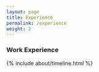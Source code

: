 ```yaml
---
layout: page
title: Experience
permalink: /experience
weight: 2
---
```


### **Work Experience**
<div class="row">
{% include about/timeline.html %}
</div>
